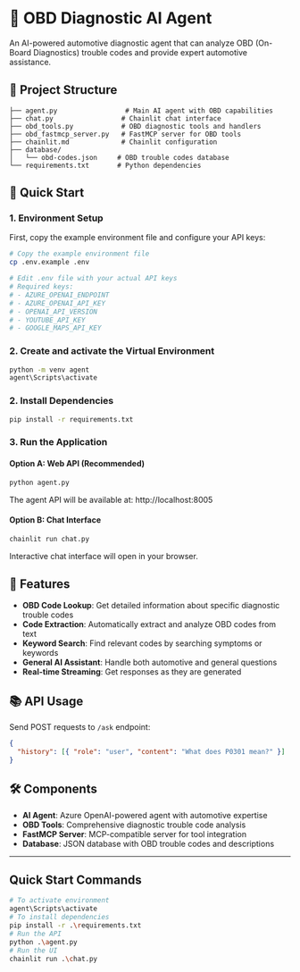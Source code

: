 # 🚗 OBD Diagnostic AI Agent

An AI-powered automotive diagnostic agent that can analyze OBD (On-Board Diagnostics) trouble codes and provide expert automotive assistance.

## 📁 Project Structure

```
├── agent.py                 # Main AI agent with OBD capabilities
├── chat.py                 # Chainlit chat interface
├── obd_tools.py            # OBD diagnostic tools and handlers
├── obd_fastmcp_server.py   # FastMCP server for OBD tools
├── chainlit.md             # Chainlit configuration
├── database/
│   └── obd-codes.json     # OBD trouble codes database
└── requirements.txt       # Python dependencies
```

## 🚀 Quick Start

### 1. Environment Setup

First, copy the example environment file and configure your API keys:

```bash
# Copy the example environment file
cp .env.example .env

# Edit .env file with your actual API keys
# Required keys:
# - AZURE_OPENAI_ENDPOINT
# - AZURE_OPENAI_API_KEY
# - OPENAI_API_VERSION
# - YOUTUBE_API_KEY
# - GOOGLE_MAPS_API_KEY
```

### 2. Create and activate the Virtual Environment

```bash
python -m venv agent
agent\Scripts\activate
```

### 2. Install Dependencies

```bash
pip install -r requirements.txt
```

### 3. Run the Application

#### Option A: Web API (Recommended)

```bash
python agent.py
```

The agent API will be available at: http://localhost:8005

#### Option B: Chat Interface

```bash
chainlit run chat.py
```

Interactive chat interface will open in your browser.

## 🔧 Features

- **OBD Code Lookup**: Get detailed information about specific diagnostic trouble codes
- **Code Extraction**: Automatically extract and analyze OBD codes from text
- **Keyword Search**: Find relevant codes by searching symptoms or keywords
- **General AI Assistant**: Handle both automotive and general questions
- **Real-time Streaming**: Get responses as they are generated

## 📚 API Usage

Send POST requests to `/ask` endpoint:

```json
{
  "history": [{ "role": "user", "content": "What does P0301 mean?" }]
}
```

## 🛠️ Components

- **AI Agent**: Azure OpenAI-powered agent with automotive expertise
- **OBD Tools**: Comprehensive diagnostic trouble code analysis
- **FastMCP Server**: MCP-compatible server for tool integration
- **Database**: JSON database with OBD trouble codes and descriptions

---

## Quick Start Commands

```bash
# To activate environment
agent\Scripts\activate
# To install dependencies
pip install -r .\requirements.txt
# Run the API
python .\agent.py
# Run the UI
chainlit run .\chat.py
```
